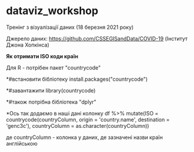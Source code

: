 # dataviz_workshop
Тренінг з візуалізації даних (18 березня 2021 року)

Джерело даних: https://github.com/CSSEGISandData/COVID-19 (Інститут Джона Хопкінса)





**Як отримати ISO коди країн**

Для R - потрібен пакет "countrycode"

*#встановити бібліотеку
install.packages("countrycode")

*#завантажити
library(countrycode)

*#також потрібна бібліотека "dplyr"


*Ось так додаємо в наші дані колонку
df %>% mutate(ISO = countrycode(countryColumn, origin = 'country.name', destination = 'genc3c'),
         countryColumn = as.character(countryColumn))
         
де countryColumn - колонка у даних, де зазначені назви країн англійською



